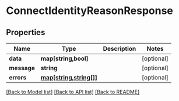 # ConnectIdentityReasonResponse

## Properties
Name | Type | Description | Notes
------------ | ------------- | ------------- | -------------
**data** | **map[string,bool]** |  | [optional] 
**message** | **string** |  | [optional] 
**errors** | [**map[string,string[]]**](array.md) |  | [optional] 

[[Back to Model list]](../../README.md#documentation-for-models) [[Back to API list]](../../README.md#documentation-for-api-endpoints) [[Back to README]](../../README.md)

